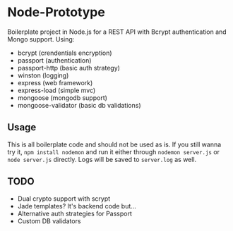 Node-Prototype
==============

Boilerplate project in Node.js for a REST API with Bcrypt authentication and Mongo support. Using:

- bcrypt (crendentials encryption)
- passport (authentication)
- passport-http (basic auth strategy)
- winston (logging)
- express (web framework)
- express-load (simple mvc)
- mongoose (mongodb support)
- mongoose-validator (basic db validations)

Usage
-----

This is all boilerplate code and should not be used as is. If you still wanna try it, `npm install nodemon` and run it either through `nodemon server.js` or `node server.js` directly. Logs will be saved to `server.log` as well.

TODO
----

- Dual crypto support with scrypt
- Jade templates? It's backend code but...
- Alternative auth strategies for Passport
- Custom DB validators
